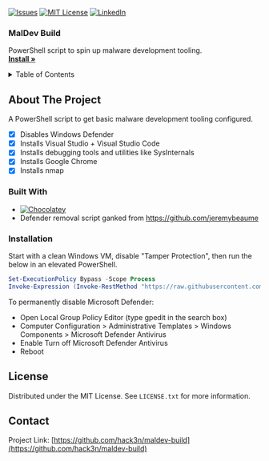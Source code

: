 <a name="readme-top"></a>

[![Issues][issues-shield]][issues-url]
[![MIT License][license-shield]][license-url]
[![LinkedIn][linkedin-shield]][linkedin-url]

<h3>MalDev Build</h3>

<p>
  PowerShell script to spin up malware development tooling.
  <br />
  <a href="#installation"><strong>Install »</strong></a>
</p>

<!-- TABLE OF CONTENTS -->
<details>
  <summary>Table of Contents</summary>
  <ol>
    <li>
      <a href="#about-the-project">About The Project</a>
      <ul>
        <li><a href="#built-with">Built With</a></li>
      </ul>
    </li>
    <li>
      <a href="#installation">Installation</a>
    </li>
    <li><a href="#license">License</a></li>
    <li><a href="#contact">Contact</a></li>
  </ol>
</details>

<!-- ABOUT THE PROJECT -->
## About The Project

A PowerShell script to get basic malware development tooling configured.
 - [x] Disables Windows Defender
 - [x] Installs Visual Studio + Visual Studio Code
 - [x] Installs debugging tools and utilities like SysInternals
 - [x] Installs Google Chrome
 - [x] Installs nmap

### Built With

 - [![Chocolatey][Chocolatey-img]][Chocolatey-url]
 - Defender removal script ganked from https://github.com/jeremybeaume

### Installation

Start with a clean Windows VM, disable "Tamper Protection", then run the below in an elevated PowerShell.
```powershell
Set-ExecutionPolicy Bypass -Scope Process
Invoke-Expression (Invoke-RestMethod "https://raw.githubusercontent.com/hack3n/maldev-build/main/build.ps1")
```

To permanently disable Microsoft Defender:
 - Open Local Group Policy Editor (type gpedit in the search box)
 - Computer Configuration > Administrative Templates > Windows Components > Microsoft Defender Antivirus
 - Enable Turn off Microsoft Defender Antivirus
 - Reboot

## License

Distributed under the MIT License. See `LICENSE.txt` for more information.


## Contact

Project Link: [https://github.com/hack3n/maldev-build](https://github.com/hack3n/maldev-build)


<!-- MARKDOWN LINKS & IMAGES -->
<!-- https://www.markdownguide.org/basic-syntax/#reference-style-links -->
[issues-shield]: https://img.shields.io/github/issues/hack3n/maldev-build.svg?style=for-the-badge
[issues-url]: https://github.com/hack3n/maldev-build/issues
[license-shield]: https://img.shields.io/github/license/hack3n/maldev-build.svg?style=for-the-badge
[license-url]: https://github.com/hack3n/maldev-build/blob/main/LICENSE.txt
[linkedin-shield]: https://img.shields.io/badge/-LinkedIn-black.svg?style=for-the-badge&logo=linkedin&colorB=555
[linkedin-url]: https://linkedin.com/in/liam-o-brien-017aa6178/
[Chocolatey-img]: https://chocolatey.org/
[Chocolatey-url]: https://img.shields.io/badge/Chocolatey-black.svg?style=for-the-badge&logo=chocolatey&logoColor=white
